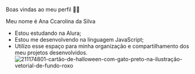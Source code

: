 Boas vindas ao meu perfil 💙💙

Meu nome é Ana Ccarolina da Silva 
- Estou estudando na Alura;
- Estou me desenvolvendo na linguagem JavaScript;
- Utilizo esse espaço para minha organização e compartilhamento dos meu projetos desenvolvidos.
![211174801-cartão-de-halloween-com-gato-preto-na-ilustração-vetorial-de-fundo-roxo](https://github.com/anacs3131/anacs3131/assets/169107114/d8ed7c7f-5388-4f7b-97f7-f49ff6f50d1e)
